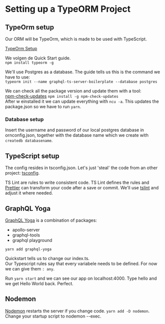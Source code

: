 # Setting up a TypeORM Project

## TypeOrm setup

Our ORM will be TypeOrm, which is made to be used with TypeScript.

[TypeOrm Setup](http://typeorm.io/#/)

We volgen de Quick Start guide.  
`npm install typeorm -g`

We'll use Postgres as a database. The guide tells us this is the command we have to use:  
`typeorm init --name graphql-ts-server-boilerplate --database postgres`

We can check all the package version and update them with a tool:  
[npm-check-updates](https://www.npmjs.com/package/npm-check-updates) `npm install -g npm-check-updates`  
After w einstalled it we can update everything with `ncu -a`. This updates the package.json so we have to run `yarn`.

### Database setup

Insert the username and password of our local postgres database in ornconfig.json, together with the database name which we create with `createdb databasename`.

## TypeScript setup

The config resides in tsconfig.json. Let's just 'steal' the code from an other project: [tsconfig](https://github.com/benawad/node-ts-graphql-boilerplate/blob/10_session_express_middleware/tsconfig.json).

TS Lint are rules to write consistent code. TS Lint defines the rules and [Prettier](https://www.npmjs.com/package/prettier) can transform your code after a save or commit. We'll use [tslint](https://github.com/benawad/node-ts-graphql-boilerplate/blob/10_session_express_middleware/tslint.json) and adjust it where needed.

## GraphQL Yoga

[GraphQL Yoga](https://github.com/prisma/graphql-yoga) is a combination of packages:

- apollo-server
- graphql-tools
- graphql playground

`yarn add graphql-yoga`

Quickstart tells us to change our index.ts.  
Our Typescript rules say that every variabele needs to be defined. For now we can give them `: any`.

Run `yarn start` and we can see our app on localhost:4000.
Type hello and we get Hello World back. Perfect.

## Nodemon

[Nodemon](https://www.npmjs.com/package/nodemon) restarts the server if you change code. `yarn add -D nodemon`. Change your startup script to nodemon --exec.
